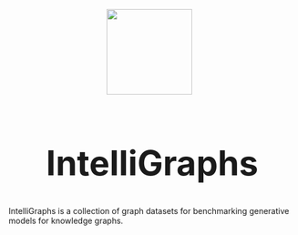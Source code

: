 <p  align="center">
    <img src="images/ssgg-logo.png" width="150px;" style="max-width: 100%;  margin-right:10px;">
<p>
<h1 align="center" dir="auto" style="font-size:60px;">
    IntelliGraphs
</h1>

IntelliGraphs is a collection of graph datasets for benchmarking generative models for knowledge graphs.
